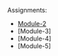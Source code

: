 Assignments:
* [Module-2](https://graceyejikim97.github.io/WebDeveloperCoursera/module2/index.html)
* [Module-3]
* [Module-4]
* [Module-5]
